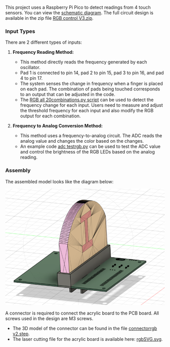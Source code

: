 This project uses a Raspberry Pi Pico to detect readings from 4 touch sensors. You can view the [schematic diagram](RGBsch.pdf). The full circuit design is available in the zip file [RGB control V3.zip](RGB%20control%20V3.zip).

### Input Types

There are 2 different types of inputs:

1. **Frequency Reading Method:**
   - This method directly reads the frequency generated by each oscillator.
   - Pad 1 is connected to pin 14, pad 2 to pin 15, pad 3 to pin 16, and pad 4 to pin 17.
   - The system senses the change in frequency when a finger is placed on each pad. The combination of pads being touched corresponds to an output that can be adjusted in the code.
   - The [RGB all 20combinations.py script](RGB%20all%20combinations.py) can be used to detect the frequency change for each input. Users need to measure and adjust the threshold frequency for each input and also modify the RGB output for each combination.

2. **Frequency to Analog Conversion Method:**
   - This method uses a frequency-to-analog circuit. The ADC reads the analog value and changes the color based on the changes.
   - An example code [adc testrgb.py](adc%20testrgb.py) can be used to test the ADC value and control the brightness of the RGB LEDs based on the analog reading.

### Assembly

The assembled model looks like the diagram below:

![Assemble](Assemble%20design.png)

A connector is required to connect the acrylic board to the PCB board. All screws used in the design are M3 screws.

- The 3D model of the connector can be found in the file [connectorrgb v2.step](connectorrgb%20v2.step).
- The laser cutting file for the acrylic board is available here: [rgbSVG.svg](rgbSVG.svg).
